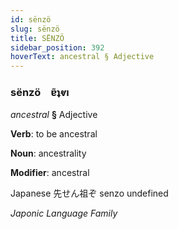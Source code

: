 ```yaml
---
id: sënzö
slug: sënzö
title: SËNZÖ
sidebar_position: 392
hoverText: ancestral § Adjective
---
```


### sënzö&emsp;<span kind="abugida">ɐ̃ʇⱴı</span>

*ancestral* **§** Adjective

**Verb**: to be ancestral

**Noun**: ancestrality

**Modifier**: ancestral

Japanese 先せん祖ぞ senzo undefined

*Japonic Language Family*